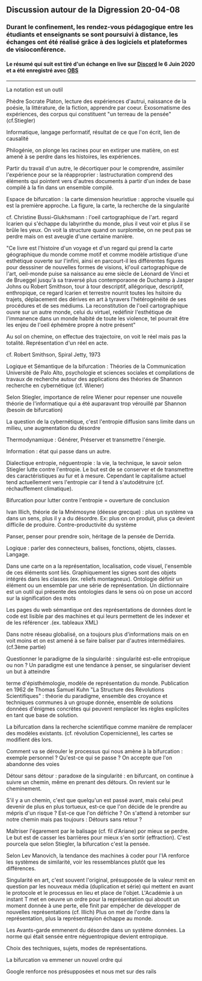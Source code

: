 ## Discussion autour de la Digression 20-04-08
### Durant le confinement, les rendez-vous pédagogique entre les étudiants et enseignants se sont poursuivi à distance, les échanges ont été réalisé grâce à des logiciels et plateformes de visioconférence.
#### Le résumé qui suit est tiré d'un échange en live sur [Discord](https://discord.com/) le 6 Juin 2020 et a été enregistré avec [OBS](https://obsproject.com/fr)

***

La notation est un outil

Phèdre Socrate Platon, lecture des expériences d'autrui, naissance de la poésie, la littérature, de la fiction, apprendre par coeur. Exosomatisme des expériences, des corpus qui constituent "un terreau de la pensée" (cf.Stiegler)

Informatique, langage performatif, résultat de ce que l'on écrit, lien de causalité

Philogénie, on plonge les racines pour en extirper une matière, on est amené à se perdre dans les histoires, les expériences.

Partir du travail d'un autre, le décortiquer pour le comprendre, assimiler l'expérience pour se la réapproprier : lastructuration comprend des éléments qui pointent vers d'autres documents à partir d'un index de base compilé à la fin dans un ensemble compilé.

Espace de bifurcation : la carte dimension heuristiue : approche visuelle qui est la première approche. La figure, la carte, la recherche de la singularité

cf. Christine Bussi-Glukhsmann : l'oeil cartographique de l'art. regard Icarien qui s'échappe du labyrinthe du monde, plus il veut voir et plus il se brûle les yeux. On voit la structure quand on surplombe, on ne peut pas se perdre mais on est aveugle d'une certaine manière.

"Ce livre est l'histoire d'un voyage et d'un regard qui prend la carte géographique du monde comme motif et comme modèle artistique d'une esthétique ouverte sur l'infini, ainsi en parcourt-il les différentes figures pour desssiner de nouvelles formes de visions, kl'ouil cartographique de l'art, oeil-monde puise sa naissance au
eme siècle de Léonard de Vinci et de Brueggel jusqu'à sa traversé plus contemporaone de Duchamp à Jasper Johns ou Robert Smithson, tour à tour descriptif, allégorique, descriptif, enthropique, ce regard Icarien et terrestre nourrit toutes les hsitoire du trajets, déplacement des dérives en art à tyravers l'hétérogénéité de ses procédures et de ses médiums. La reconstitution de l'oeil cartographique ouvre sur un autre monde, celui du virtuel, redéfinir l'esthétique de l'immanence dans un monde habité de toute les violence, tel pourrait être les enjeu de l'oeil éphémère propre à notre présent"

Au sol on chemine, on effectue des trajectoire, on voit le réel mais pas la totalité. Représentation d'un réel en acte.

cf. Robert Smithson, Spiral Jetty, 1973

Logique et Sémantique de la bifurcation : Théories de la Communication Université de Palo Alto, psychologie et sciences sociales et compilations de travaux de recherche autour des applications des théories de Shannon recherche en cybernétique (cf. Wiener)

Selon Stiegler, importance de relire Wiener pour repenser une nouvelle théorie de l'informatique qui a été auparavant trop vérouillé par Shannon (besoin de bifurcation)

La question de la cybernétique, c'est l'entropie diffusion sans limite dans un milieu, une augmentation du désordre

Thermodynamique : Générer, Préserver et transmettre l'énergie.

Information : état qui passe dans un autre.

Dialectique entropie, néguentropie : la vie, la technique, le savoir selon Stiegler lutte contre l'entropie. Le but est de se conserver et de transmettre des caractéristiques au fur et à mesure. Cependant le capitalisme actuel tend actuellement vers l'entropie car il tend à s'autodétruire (cf. réchauffement climatique).

Bifurcation pour lutter contre l'entropie = ouverture de conclusion

Ivan Illich, théorie de la Mnémosyne (déesse grecque) : plus un système va dans un sens, plus il y a du désordre. Ex: plus on on produit, plus ça devient difficile de produire. Contre-productivité du système

Panser, penser pour prendre soin, héritage de la pensée de Derrida.

Logique : parler des connecteurs, balises, fonctions, objets, classes. Langage.

Dans une carte on a la représentation, localisation, code visuel, l'ensemble de ces éléments sont liés. Graphiquement les signes sont des objets intégrés dans les classes (ex. reliefs montagneux). Ontologie définir un élément ou un ensemble par une série de représentation. Un diictionnaire est un outil qui présente des ontologies dans le sens où on pose un accord sur la signification des mots

Les pages du web sémantique ont des représentations de données dont le code est lisible par des machines et qui leurs permettent de les indexer et de les référencer .(ex. tableaux XML)

Dans notre réseau globalisé, on a toujours plus d'informations mais on en voit moins et on est amené à se faire baliser par d'autres intermédiaires. (cf.3ème partie)

Questionner le paradigme de la singularité : singularité est-elle entropique ou non ? Un paradigme est une tendance à penser, se singulariser devient un but à atteindre

terme d'épisthémologie, modèle de représentation du monde. Publication en 1962 de Thomas Samuel Kuhn "La Structure des Révolutions Scientifiques" : théorie du paradigme, ensemble des croyance et techniques communes à un groupe donnée, ensemble de solutions données d'énigmes concrètes qui peuvent remplacer les règles explicites en tant que base de solution.

La bifurcation dans la recherche scientifique comme manière de remplacer des modèles existants. (cf. révolution Copernicienne), les cartes se modifient dès lors.

Comment va se dérouler le processus qui nous amène à la bifurcation : exemple personnel ? Qu'est-ce qui se passe ? On accepte que l'on abandonne des voies

Détour sans détour : paradoxe de la singularité : en bifurcant, on continue à suivre un chemin, même en prenant des détours. On revient sur le cheminement.

S'il y a un chemin, c'est que quelqu'un est passé avant, mais celui peut devenir de plus en plus tortueux, est-ce que l'on décide de le prendre au mépris d'un risque ? Est-ce que l'on défriche ? On s'attend à retomber sur notre chemin mais pas toujours : Détours sans retour ?

Maîtriser l'égarement par le balisage (cf. fil d'Ariane) por mieux se perdre. Le but est de casser les barrières pour mieux s'en sortir (effraction). C'est pourcela que selon Stiegler, la bifurcation c'est la pensée.

Selon Lev Manovich, la tendance des machines à coder pour l'IA renforce les systèmes de similarité, voir les ressemblances plutôt que les différences.

Singularité en art, c'est souvent l'original, présupposée de la valeur remit en question par les nouveaux média (duplication et série) qui mettent en avant le protocole et le processus en lieu et place de l'objet. L'Académie à un instant T met en oeuvre un ordre pour la représentation qui aboutit un moment donnée à une perte, elle finit par empêcher de développer de nouvelles représentations (cf. Illich) Plus on met de l'ordre dans la représentation, plus la représenttayion échappe au monde.

Les Avants-garde emmenent du désordre dans un système données. La norme qui était sensée entre néguentropique devient entropique.

Choix des techniques, sujets, modes de représentations.

La bifurcation va emmener un nouvel ordre qui

Google renforce nos présupposées et nous met sur des rails
